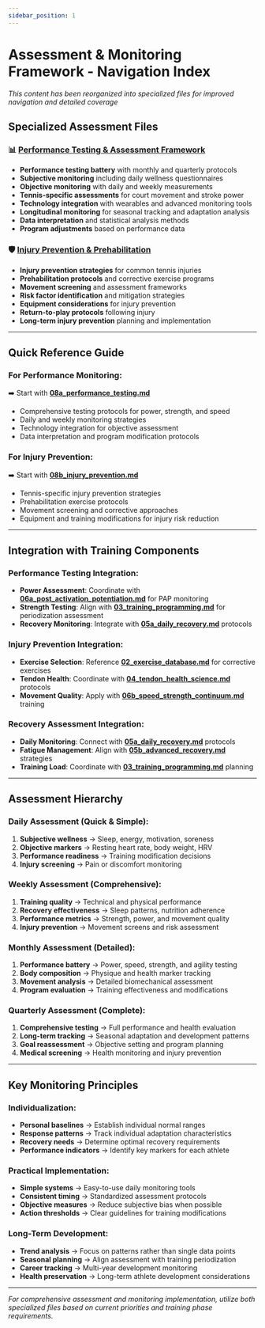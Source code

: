```yaml
---
sidebar_position: 1
---
```


# Assessment & Monitoring Framework - Navigation Index

_This content has been reorganized into specialized files for improved navigation and detailed coverage_

## Specialized Assessment Files

### 📊 **[Performance Testing & Assessment Framework](08a_performance_testing.md)**

- **Performance testing battery** with monthly and quarterly protocols
- **Subjective monitoring** including daily wellness questionnaires
- **Objective monitoring** with daily and weekly measurements
- **Tennis-specific assessments** for court movement and stroke power
- **Technology integration** with wearables and advanced monitoring tools
- **Longitudinal monitoring** for seasonal tracking and adaptation analysis
- **Data interpretation** and statistical analysis methods
- **Program adjustments** based on performance data

### 🛡️ **[Injury Prevention & Prehabilitation](08b_injury_prevention.md)**

- **Injury prevention strategies** for common tennis injuries
- **Prehabilitation protocols** and corrective exercise programs
- **Movement screening** and assessment frameworks
- **Risk factor identification** and mitigation strategies
- **Equipment considerations** for injury prevention
- **Return-to-play protocols** following injury
- **Long-term injury prevention** planning and implementation

---

## Quick Reference Guide

### **For Performance Monitoring:**

➡️ Start with **[08a_performance_testing.md](08a_performance_testing.md)**

- Comprehensive testing protocols for power, strength, and speed
- Daily and weekly monitoring strategies
- Technology integration for objective assessment
- Data interpretation and program modification protocols

### **For Injury Prevention:**

➡️ Start with **[08b_injury_prevention.md](08b_injury_prevention.md)**

- Tennis-specific injury prevention strategies
- Prehabilitation exercise protocols
- Movement screening and corrective approaches
- Equipment and training modifications for injury risk reduction

---

## Integration with Training Components

### **Performance Testing Integration:**

- **Power Assessment**: Coordinate with **[06a_post_activation_potentiation.md](06a_post_activation_potentiation.md)** for PAP monitoring
- **Strength Testing**: Align with **[03_training_programming.md](03_training_programming.md)** for periodization assessment
- **Recovery Monitoring**: Integrate with **[05a_daily_recovery.md](05a_daily_recovery.md)** protocols

### **Injury Prevention Integration:**

- **Exercise Selection**: Reference **[02_exercise_database.md](02_exercise_database.md)** for corrective exercises
- **Tendon Health**: Coordinate with **[04_tendon_health_science.md](04_tendon_health_science.md)** protocols
- **Movement Quality**: Apply with **[06b_speed_strength_continuum.md](06b_speed_strength_continuum.md)** training

### **Recovery Assessment Integration:**

- **Daily Monitoring**: Connect with **[05a_daily_recovery.md](05a_daily_recovery.md)** protocols
- **Fatigue Management**: Align with **[05b_advanced_recovery.md](05b_advanced_recovery.md)** strategies
- **Training Load**: Coordinate with **[03_training_programming.md](03_training_programming.md)** planning

---

## Assessment Hierarchy

### **Daily Assessment (Quick & Simple):**

1. **Subjective wellness** → Sleep, energy, motivation, soreness
2. **Objective markers** → Resting heart rate, body weight, HRV
3. **Performance readiness** → Training modification decisions
4. **Injury screening** → Pain or discomfort monitoring

### **Weekly Assessment (Comprehensive):**

1. **Training quality** → Technical and physical performance
2. **Recovery effectiveness** → Sleep patterns, nutrition adherence
3. **Performance metrics** → Strength, power, and movement quality
4. **Injury prevention** → Movement screens and risk assessment

### **Monthly Assessment (Detailed):**

1. **Performance battery** → Power, speed, strength, and agility testing
2. **Body composition** → Physique and health marker tracking
3. **Movement analysis** → Detailed biomechanical assessment
4. **Program evaluation** → Training effectiveness and modifications

### **Quarterly Assessment (Complete):**

1. **Comprehensive testing** → Full performance and health evaluation
2. **Long-term tracking** → Seasonal adaptation and development patterns
3. **Goal reassessment** → Objective setting and program planning
4. **Medical screening** → Health monitoring and injury prevention

---

## Key Monitoring Principles

### **Individualization:**

- **Personal baselines** → Establish individual normal ranges
- **Response patterns** → Track individual adaptation characteristics
- **Recovery needs** → Determine optimal recovery requirements
- **Performance indicators** → Identify key markers for each athlete

### **Practical Implementation:**

- **Simple systems** → Easy-to-use daily monitoring tools
- **Consistent timing** → Standardized assessment protocols
- **Objective measures** → Reduce subjective bias when possible
- **Action thresholds** → Clear guidelines for training modifications

### **Long-Term Development:**

- **Trend analysis** → Focus on patterns rather than single data points
- **Seasonal planning** → Align assessment with training periodization
- **Career tracking** → Multi-year development monitoring
- **Health preservation** → Long-term athlete development considerations

---

_For comprehensive assessment and monitoring implementation, utilize both specialized files based on current priorities and training phase requirements._
